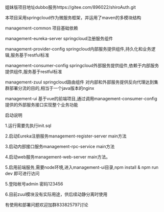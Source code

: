姐妹版项目地址dubbo服务https://gitee.com/896022/shiroAuth.git

本项目采用springcloud作为微服务框架，并运用了maven的多模块结构

management-common 项目基础依赖

management-eureka-server springcloud注册服务组件

management-provider-config springcloud内部服务提供组件,持久化和业务逻辑,服务基于restful标准

management-consumer-config springcloud外部服务提供组件,依赖于内部服务提供组件,服务基于restful标准

management-zuul springcloud路由组件 对内部和外部服务提供反向代理达到集群部署分流的目的,相当于一个java版本的nginx

management-ui 基于vue的前端项目,通过调用management-consumer-config提供的外部服务接口实现整个业务功能


启动说明

1.运行需要先执行init.sql

2.启动Eureka注册服务management-register-server main方法

3.启动内部接口服务management-rpc-service main方法

4.启动web服务management-web-server main方法。

5.启用前端服务,需要node环境,进入management-ui目录,npm install & npm run dev 即可进行访问

5.登陆帐号admin 密码123456

6.目前zuul模块没有实际用途，供后续动静分离时使用


有使用和部署问题欢迎加群833825797讨论

